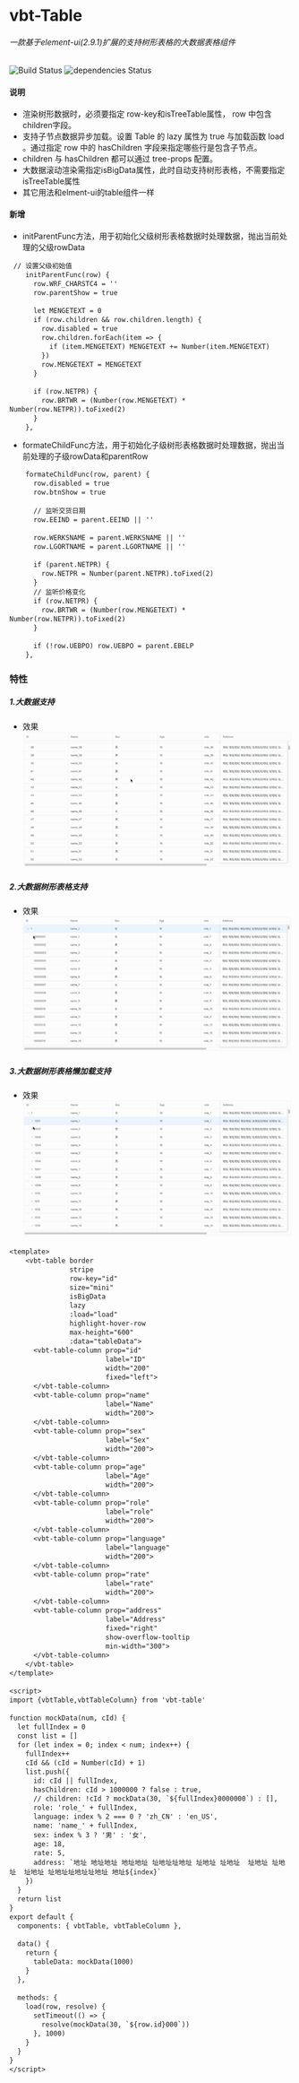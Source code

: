  # vbt-Table 
 ###### 一款基于element-ui(2.9.1)扩展的支持树形表格的大数据表格组件

![Build Status](https://img.shields.io/bundlephobia/minzip/vbt-table.svg)
![dependencies Status](https://img.shields.io/david/Spdino/vbt-table.svg)

#### 说明
- 渲染树形数据时，必须要指定 row-key和isTreeTable属性， row 中包含 children字段。
- 支持子节点数据异步加载。设置 Table 的 lazy 属性为 true 与加载函数 load 。通过指定 row 中的 hasChildren 字段来指定哪些行是包含子节点。
- children 与 hasChildren 都可以通过 tree-props 配置。
- 大数据滚动渲染需指定isBigData属性，此时自动支持树形表格，不需要指定isTreeTable属性
- 其它用法和elment-ui的table组件一样


#### 新增
- initParentFunc方法，用于初始化父级树形表格数据时处理数据，抛出当前处理的父级rowData

```
 // 设置父级初始值
    initParentFunc(row) {
      row.WRF_CHARSTC4 = ''
      row.parentShow = true

      let MENGETEXT = 0
      if (row.children && row.children.length) {
        row.disabled = true
        row.children.forEach(item => {
          if (item.MENGETEXT) MENGETEXT += Number(item.MENGETEXT)
        })
        row.MENGETEXT = MENGETEXT
      }

      if (row.NETPR) {
        row.BRTWR = (Number(row.MENGETEXT) * Number(row.NETPR)).toFixed(2)
      }
    },
```

- formateChildFunc方法，用于初始化子级树形表格数据时处理数据，抛出当前处理的子级rowData和parentRow


```
    formateChildFunc(row, parent) {
      row.disabled = true
      row.btnShow = true

      // 监听交货日期
      row.EEIND = parent.EEIND || ''

      row.WERKSNAME = parent.WERKSNAME || ''
      row.LGORTNAME = parent.LGORTNAME || ''

      if (parent.NETPR) {
        row.NETPR = Number(parent.NETPR).toFixed(2)
      }
      // 监听价格变化
      if (row.NETPR) {
        row.BRTWR = (Number(row.MENGETEXT) * Number(row.NETPR)).toFixed(2)
      }

      if (!row.UEBPO) row.UEBPO = parent.EBELP
    },
```



### 特性
##### 1.大数据支持
- 效果
![images command](public/1.gif)

##### 2.大数据树形表格支持
- 效果
![images command](public/2.gif)


##### 3.大数据树形表格懒加载支持
- 效果
![images command](public/3.gif)


```
<template>
    <vbt-table border
               stripe
               row-key="id"
               size="mini"
               isBigData
               lazy
               :load="load"
               highlight-hover-row
               max-height="600"
               :data="tableData">
      <vbt-table-column prop="id"
                        label="ID"
                        width="200"
                        fixed="left">
      </vbt-table-column>
      <vbt-table-column prop="name"
                        label="Name"
                        width="200">
      </vbt-table-column>
      <vbt-table-column prop="sex"
                        label="Sex"
                        width="200">
      </vbt-table-column>
      <vbt-table-column prop="age"
                        label="Age"
                        width="200">
      </vbt-table-column>
      <vbt-table-column prop="role"
                        label="role"
                        width="200">
      </vbt-table-column>
      <vbt-table-column prop="language"
                        label="language"
                        width="200">
      </vbt-table-column>
      <vbt-table-column prop="rate"
                        label="rate"
                        width="200">
      </vbt-table-column>
      <vbt-table-column prop="address"
                        label="Address"
                        fixed="right"
                        show-overflow-tooltip
                        min-width="300">
      </vbt-table-column>
    </vbt-table>
</template>

<script>
import {vbtTable,vbtTableColumn} from 'vbt-table'

function mockData(num, cId) {
  let fullIndex = 0
  const list = []
  for (let index = 0; index < num; index++) {
    fullIndex++
    cId && (cId = Number(cId) + 1)
    list.push({
      id: cId || fullIndex,
      hasChildren: cId > 1000000 ? false : true,
      // children: !cId ? mockData(30, `${fullIndex}0000000`) : [],
      role: 'role_' + fullIndex,
      language: index % 2 === 0 ? 'zh_CN' : 'en_US',
      name: 'name_' + fullIndex,
      sex: index % 3 ? '男' : '女',
      age: 18,
      rate: 5,
      address: `地址 地址地址 地址地址 址地址址地址 址地址 址地址  址地址 址地址  址地址 址地址址地址址地址 地址${index}`
    })
  }
  return list
}
export default {
  components: { vbtTable, vbtTableColumn },

  data() {
    return {
      tableData: mockData(1000)
    }
  },

  methods: {
    load(row, resolve) {
      setTimeout(() => {
        resolve(mockData(30, `${row.id}000`))
      }, 1000)
    }
  }
}
</script>

```


